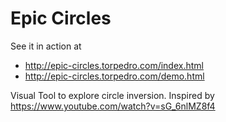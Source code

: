 Epic Circles
============

See it in action at 
* http://epic-circles.torpedro.com/index.html
* http://epic-circles.torpedro.com/demo.html

Visual Tool to explore circle inversion. Inspired by https://www.youtube.com/watch?v=sG_6nlMZ8f4
